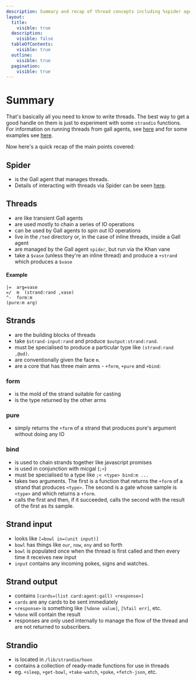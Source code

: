 ```yaml
---
description: Summary and recap of thread concepts including %spider agent management, strand composition, +form/+pure/+bind operations, input/output patterns, and strandio utility functions.
layout:
  title:
    visible: true
  description:
    visible: false
  tableOfContents:
    visible: true
  outline:
    visible: true
  pagination:
    visible: true
---
```


# Summary

That's basically all you need to know to write threads. The best way to get a good handle on them is just to experiment with some `strandio` functions. For information on running threads from gall agents, see [here](/userspace/threads/examples/gall) and for some examples see [here](/userspace/threads/examples).

Now here's a quick recap of the main points covered:

## Spider

- is the Gall agent that manages threads.
- Details of interacting with threads via Spider can be seen [here](/userspace/threads/reference/api).

## Threads

- are like transient Gall agents
- are used mostly to chain a series of IO operations
- can be used by Gall agents to spin out IO operations
- live in the `/ted` directory or, in the case of inline threads, inside a Gall agent
- are managed by the Gall agent `spider`, but run via the Khan vane
- take a `$vase` (unless they're an inline thread) and produce a `+strand` which produces a `$vase`

#### Example

```hoon
|=  arg=vase
=/  m  (strand:rand ,vase)
^-  form:m
(pure:m arg)
```

## Strands

- are the building blocks of threads
- take `$strand-input:rand` and produce `$output:strand:rand`.
- must be specialised to produce a particular type like `(strand:rand ,@ud)`.
- are conventionally given the face `m`.
- are a core that has three main arms - `+form`, `+pure` and `+bind`:

### form

- is the mold of the strand suitable for casting
- is the type returned by the other arms

### pure

- simply returns the `+form` of a strand that produces pure's argument without doing any IO

### bind

- is used to chain strands together like javascript promises
- is used in conjunction with micgal (`;<`)
- must be specialised to a type like `;< <type> bind:m ...`
- takes two arguments. The first is a function that returns the `+form` of a strand that produces `<type>`. The second is a gate whose sample is `<type>` and which returns a `+form`.
- calls the first and then, if it succeeded, calls the second with the result of the first as its sample.

## Strand input

- looks like `[=bowl in=(unit input)]`
- `bowl` has things like `our`, `now`, `eny` and so forth
- `bowl` is populated once when the thread is first called and then every time it receives new input
- `input` contains any incoming pokes, signs and watches.

## Strand output

- contains `[cards=(list card:agent:gall) <response>]`
- `cards` are any cards to be sent immediately
- `<response>` is something like `[%done value]`, `[%fail err]`, etc.
- `%done` will contain the result
- responses are only used internally to manage the flow of the thread and are not returned to subscribers.

## Strandio

- is located in `/lib/strandio/hoon`
- contains a collection of ready-made functions for use in threads
- eg. `+sleep`, `+get-bowl`, `+take-watch`, `+poke`, `+fetch-json`, etc.
